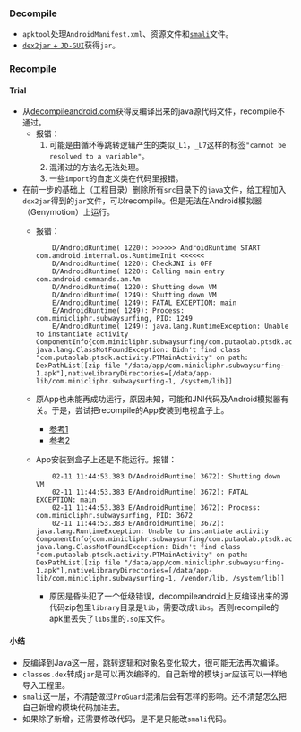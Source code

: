 ### Decompile

* `apktool`处理`AndroidManifest.xml`、资源文件和[`smali`](https://github.com/loveisbug/lettuce/blob/master/wiki/android/reverse/smali_spec.md)文件。
* [`dex2jar` + `JD-GUI`](https://github.com/loveisbug/lettuce/blob/master/wiki/vulnerability/reverse/badmemory.md#dex2jar--jd-gui)获得`jar`。

### Recompile
#### Trial

* 从[decompileandroid.com](http://www.decompileandroid.com/)获得反编译出来的java源代码文件，recompile不通过。
  * 报错：
    1. 可能是由循环等跳转逻辑产生的类似`_L1`，`_L7`这样的标签`"cannot be resolved to a variable"`。
    1. 混淆过的方法名无法处理。
    1. 一些`import`的自定义类在代码里报错。
* 在前一步的基础上（工程目录）删除所有`src`目录下的`java`文件，给工程加入`dex2jar`得到的`jar`文件，可以recompile。但是无法在Android模拟器（Genymotion）上运行。
  * 报错：
  
            D/AndroidRuntime( 1220): >>>>>> AndroidRuntime START com.android.internal.os.RuntimeInit <<<<<<
            D/AndroidRuntime( 1220): CheckJNI is OFF
            D/AndroidRuntime( 1220): Calling main entry com.android.commands.am.Am
            D/AndroidRuntime( 1220): Shutting down VM
            D/AndroidRuntime( 1249): Shutting down VM
            E/AndroidRuntime( 1249): FATAL EXCEPTION: main
            E/AndroidRuntime( 1249): Process: com.minicliphr.subwaysurfing, PID: 1249
            E/AndroidRuntime( 1249): java.lang.RuntimeException: Unable to instantiate activity ComponentInfo{com.minicliphr.subwaysurfing/com.putaolab.ptsdk.activity.PTMainActivity}: java.lang.ClassNotFoundException: Didn't find class "com.putaolab.ptsdk.activity.PTMainActivity" on path: DexPathList[[zip file "/data/app/com.minicliphr.subwaysurfing-1.apk"],nativeLibraryDirectories=[/data/app-lib/com.minicliphr.subwaysurfing-1, /system/lib]]
  * 原App也未能再成功运行，原因未知，可能和JNI代码及Android模拟器有关。于是，尝试把recompile的App安装到电视盒子上。
    * [参考1](http://stackoverflow.com/questions/26839947/runtimeexception-didnt-find-class-on-path-dexpathlist-that-makes-mad)
    * [参考2](http://stackoverflow.com/questions/23074381/didnt-find-class-on-path-dexpathlist)
  * App安装到盒子上还是不能运行。报错：
  
            02-11 11:44:53.383 D/AndroidRuntime( 3672): Shutting down VM
            02-11 11:44:53.383 E/AndroidRuntime( 3672): FATAL EXCEPTION: main
            02-11 11:44:53.383 E/AndroidRuntime( 3672): Process: com.minicliphr.subwaysurfing, PID: 3672
            02-11 11:44:53.383 E/AndroidRuntime( 3672): java.lang.RuntimeException: Unable to instantiate activity ComponentInfo{com.minicliphr.subwaysurfing/com.putaolab.ptsdk.activity.PTMainActivity}: java.lang.ClassNotFoundException: Didn't find class "com.putaolab.ptsdk.activity.PTMainActivity" on path: DexPathList[[zip file "/data/app/com.minicliphr.subwaysurfing-1.apk"],nativeLibraryDirectories=[/data/app-lib/com.minicliphr.subwaysurfing-1, /vendor/lib, /system/lib]]  
    * 原因是昏头犯了一个低级错误，decompileandroid上反编译出来的源代码zip包里`library`目录是`lib`，需要改成`libs`。否则recompile的apk里丢失了`libs`里的`.so`库文件。

#### 小结

* 反编译到Java这一层，跳转逻辑和对象名变化较大，很可能无法再次编译。
* `classes.dex`转成`jar`是可以再次编译的。自己新增的模块`jar`应该可以一样地导入工程里。
* `smali`这一层，不清楚做过`ProGuard`混淆后会有怎样的影响。还不清楚怎么把自己新增的模块代码加进去。
* 如果除了新增，还需要修改代码，是不是只能改`smali`代码。